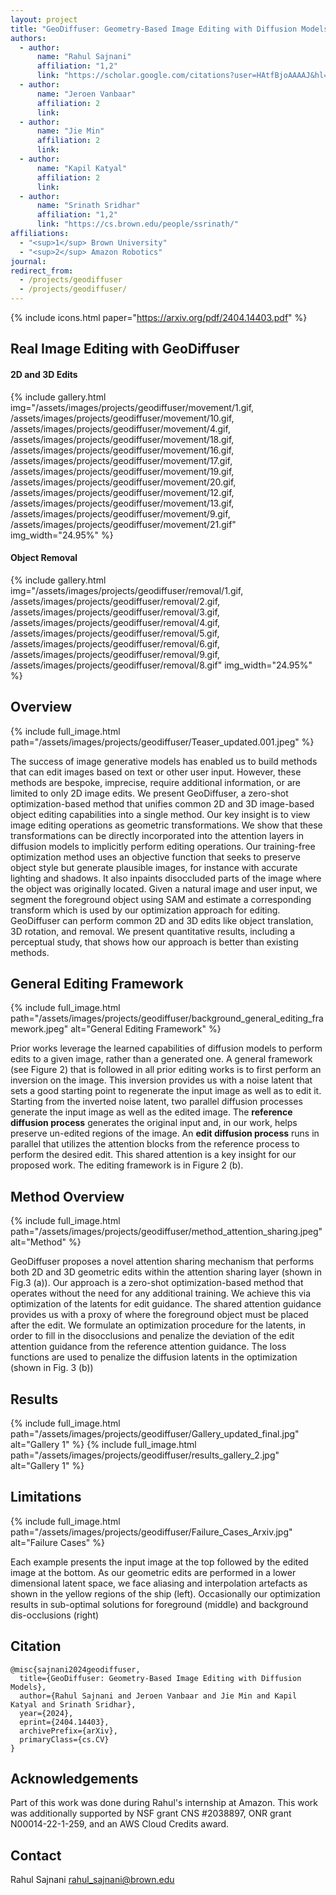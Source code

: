 ```yaml
---
layout: project
title: "GeoDiffuser: Geometry-Based Image Editing with Diffusion Models"
authors:
  - author:
      name: "Rahul Sajnani"
      affiliation: "1,2"
      link: "https://scholar.google.com/citations?user=HAtfBjoAAAAJ&hl=en&oi=ao"
  - author:
      name: "Jeroen Vanbaar"
      affiliation: 2
      link: 
  - author:
      name: "Jie Min"
      affiliation: 2
      link:
  - author:
      name: "Kapil Katyal"
      affiliation: 2
      link:
  - author:
      name: "Srinath Sridhar"
      affiliation: "1,2"
      link: "https://cs.brown.edu/people/ssrinath/"
affiliations:
  - "<sup>1</sup> Brown University"
  - "<sup>2</sup> Amazon Robotics"
journal: 
redirect_from:
  - /projects/geodiffuser
  - /projects/geodiffuser/
---
```


{% include icons.html paper="https://arxiv.org/pdf/2404.14403.pdf" %}

## Real Image Editing with GeoDiffuser
#### 2D and 3D Edits

{% include gallery.html 
img="/assets/images/projects/geodiffuser/movement/1.gif, 
     /assets/images/projects/geodiffuser/movement/10.gif,
     /assets/images/projects/geodiffuser/movement/4.gif,
     /assets/images/projects/geodiffuser/movement/18.gif,
     /assets/images/projects/geodiffuser/movement/16.gif,
     /assets/images/projects/geodiffuser/movement/17.gif,
     /assets/images/projects/geodiffuser/movement/19.gif,
     /assets/images/projects/geodiffuser/movement/20.gif,
     /assets/images/projects/geodiffuser/movement/12.gif,
     /assets/images/projects/geodiffuser/movement/13.gif,
     /assets/images/projects/geodiffuser/movement/9.gif,
     /assets/images/projects/geodiffuser/movement/21.gif"
img_width="24.95%" %}

#### Object Removal

{% include gallery.html 
img="/assets/images/projects/geodiffuser/removal/1.gif, 
     /assets/images/projects/geodiffuser/removal/2.gif,
     /assets/images/projects/geodiffuser/removal/3.gif,
     /assets/images/projects/geodiffuser/removal/4.gif,
     /assets/images/projects/geodiffuser/removal/5.gif,
     /assets/images/projects/geodiffuser/removal/6.gif,
     /assets/images/projects/geodiffuser/removal/9.gif,
     /assets/images/projects/geodiffuser/removal/8.gif"
img_width="24.95%" %}


## Overview

{% include full_image.html path="/assets/images/projects/geodiffuser/Teaser_updated.001.jpeg" %}

The success of image generative models has enabled us to build methods that can edit images based on text or other user input. However, these methods are bespoke, imprecise, require additional information, or are limited to only 2D image edits. We present GeoDiffuser, a zero-shot optimization-based method that unifies common 2D and 3D image-based object editing capabilities into a single method. Our key insight is to view image editing operations as geometric transformations. We show that these transformations can be directly incorporated into the attention layers in diffusion models to implicitly perform editing operations. Our training-free optimization method uses an objective function that seeks to preserve object style but generate plausible images, for instance with accurate lighting and shadows. It also inpaints disoccluded parts of the image where the object was originally located. Given a natural image and user input, we segment the foreground object using SAM and estimate a corresponding transform which is used by our optimization approach for editing. GeoDiffuser can perform common 2D and 3D edits like object translation, 3D rotation, and removal. We present quantitative results, including a perceptual study, that shows how our approach is better than existing methods.




## General Editing Framework


{% include full_image.html path="/assets/images/projects/geodiffuser/background_general_editing_framework.jpeg" alt="General Editing Framework" %}

Prior works leverage the learned capabilities of diffusion models to perform edits to a given image, rather than a generated one. A general framework (see Figure 2) that is followed in all prior editing works is to first perform an inversion on the image. This inversion provides us with a noise latent that sets a good starting point to regenerate the input image as well as to edit it. Starting from the inverted noise latent, two parallel diffusion processes generate the input image as well as the edited image. The <b>reference diffusion process</b> generates the original input and, in our work, helps preserve un-edited regions of the image. An <b>edit diffusion process</b> runs in parallel that utilizes the attention blocks from the reference process to perform the desired edit. This shared attention is a key insight for our proposed work. The editing framework is in Figure 2 (b).


## Method Overview

{% include full_image.html path="/assets/images/projects/geodiffuser/method_attention_sharing.jpeg" alt="Method" %}

GeoDiffuser proposes a novel attention sharing mechanism that performs both 2D and 3D geometric edits within the attention sharing layer (shown in Fig.3 (a)). Our approach is a zero-shot optimization-based method that operates without the need for any additional training. We achieve this via optimization of the latents for edit guidance. The shared attention guidance provides us with a proxy of where the foreground object must be placed after the edit. We formulate an optimization procedure for the latents, in order to fill in the disocclusions and penalize the deviation of the edit attention guidance from the reference attention guidance. The loss functions are used to penalize the diffusion latents in the optimization (shown in Fig. 3 (b)) 


## Results

{% include full_image.html path="/assets/images/projects/geodiffuser/Gallery_updated_final.jpg" alt="Gallery 1" %}
{% include full_image.html path="/assets/images/projects/geodiffuser/results_gallery_2.jpg" alt="Gallery 1" %}

## Limitations
{% include full_image.html path="/assets/images/projects/geodiffuser/Failure_Cases_Arxiv.jpg" alt="Failure Cases" %}

Each example presents the input image at the top followed by the edited image at the bottom. As our geometric edits are performed in a lower dimensional latent space, we face aliasing and interpolation artefacts as shown in the yellow regions of the ship (left). Occasionally our optimization results in sub-optimal solutions for foreground (middle) and background dis-occlusions (right)

## Citation

    @misc{sajnani2024geodiffuser,
      title={GeoDiffuser: Geometry-Based Image Editing with Diffusion Models}, 
      author={Rahul Sajnani and Jeroen Vanbaar and Jie Min and Kapil Katyal and Srinath Sridhar},
      year={2024},
      eprint={2404.14403},
      archivePrefix={arXiv},
      primaryClass={cs.CV}
    }

## Acknowledgements

Part of this work was done during Rahul's internship at Amazon. This work was additionally supported by NSF grant CNS #2038897, ONR grant N00014-22-1-259, and an AWS Cloud Credits award.

## Contact

Rahul Sajnani rahul_sajnani@brown.edu
